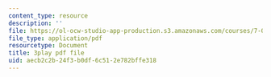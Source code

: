 ```yaml
---
content_type: resource
description: ''
file: https://ol-ocw-studio-app-production.s3.amazonaws.com/courses/7-01sc-fundamentals-of-biology-fall-2011/aecb2c2b24f3b0df6c512e782bffe318_OK7_ReXhVaQ.pdf
file_type: application/pdf
resourcetype: Document
title: 3play pdf file
uid: aecb2c2b-24f3-b0df-6c51-2e782bffe318
---
```

